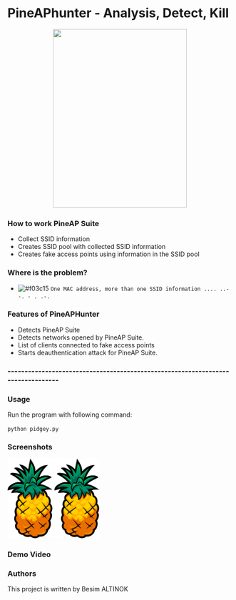 # PineAPhunter - Analysis, Detect, Kill

<center><img src="https://github.com/besimaltnok/pineAPhunter/blob/master/pineapple.png" width="300" height="400"/></center>


### How to work PineAP Suite

* Collect SSID information
* Creates SSID pool with collected SSID information
* Creates fake access points using information in the SSID pool

### Where is the problem?

- ![#f03c15](https://placehold.it/15/f03c15/000000?text=+) `One MAC address, more than one SSID information .... ..- -. - . .-. `


### Features of PineAPHunter

* Detects PineAP Suite 
* Detects networks opened by PineAP Suite.
* List of clients connected to fake access points
* Starts deauthentication attack for PineAP Suite.


### --------------------------------------------------------------------------------

### Usage
Run the program with following command: 

`python pidgey.py`


### Screenshots

<img src="pineapple.png" width="20%"></img>
<img src="pineapple.png" width="20%"></img> 

### Demo Video

### Authors
This project is written by Besim ALTINOK
